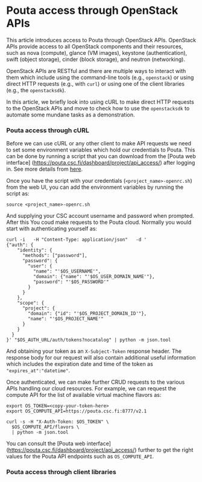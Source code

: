 # Pouta access through OpenStack APIs

This article introduces access to Pouta through OpenStack APIs. OpenStack 
APIs provide access to all OpenStack components and their resources, such 
as nova (compute), glance (VM images), keystone (authentication), swift 
(object storage), cinder (block storage), and neutron (networking). 

OpenStack APIs are RESTful and there are multiple ways to interact with 
them which include using the command-line tools (e.g., `openstack`) or 
using direct HTTP requests (e.g., with `curl`) or using one of the 
client libraries (e.g., the `openstacksdk`). 

In this article, we briefly look into using cURL to make direct HTTP requests 
to the OpenStack APIs  and move to check how to use the `openstacksdk` to automate 
some mundane tasks as a demonstration. 

### Pouta access through cURL

Before we can use cURL or any other client to make API requests we need 
to set some environment variables which hold our credentials to Pouta. This 
can be done by running a script that you can download from the 
[Pouta web interface] (https://pouta.csc.fi/dashboard/project/api_access/) 
after logging in. See more details from [here](install-client.md).

Once you have the script with your credentials (`<project_name>-openrc.sh`) from 
the web UI, you can add the environment variables by running the script as:

`source <project_name>-openrc.sh`

And supplying your CSC account username and password when prompted. After this 
You coud make requests to the Pouta cloud. Normally you would start with 
authenticating yourself as: 

```
curl -i   -H "Content-Type: application/json"   -d '
{"auth": {
    "identity": {
      "methods": ["password"],
      "password": {
        "user": {
          "name": "'$OS_USERNAME'",
          "domain": {"name": "'$OS_USER_DOMAIN_NAME'"},
          "password": "'$OS_PASSWORD'"
        }
      }
    },
    "scope": {
      "project": {
        "domain": {"id": "'$OS_PROJECT_DOMAIN_ID'"},
        "name": "'$OS_PROJECT_NAME'"
      }
    }
  }
}' "$OS_AUTH_URL/auth/tokens?nocatalog" | python -m json.tool
```
And obtaining your token as an `X-Subject-Token` response header. The response 
body for our request will also contain additional useful information which includes 
the expiration date and time of the token as `"expires_at":"datetime"`.  

Once authenticated, we can make further CRUD requests to the various APIs handling our 
cloud resources. For example, we can request the compute API for the list of available 
virtual machine flavors as:

```
export OS_TOKEN=<copy-your-token-here>
export OS_COMPUTE_API=https://pouta.csc.fi:8777/v2.1
```

```
curl -s -H "X-Auth-Token: $OS_TOKEN" \
  $OS_COMPUTE_API/flavors \
  | python -m json.tool
```

You can consult the [Pouta web interface] (https://pouta.csc.fi/dashboard/project/api_access/) further 
to get the right values for the Pouta API endpoints such as `OS_COMPUTE_API`.  

### Pouta access through client libraries




